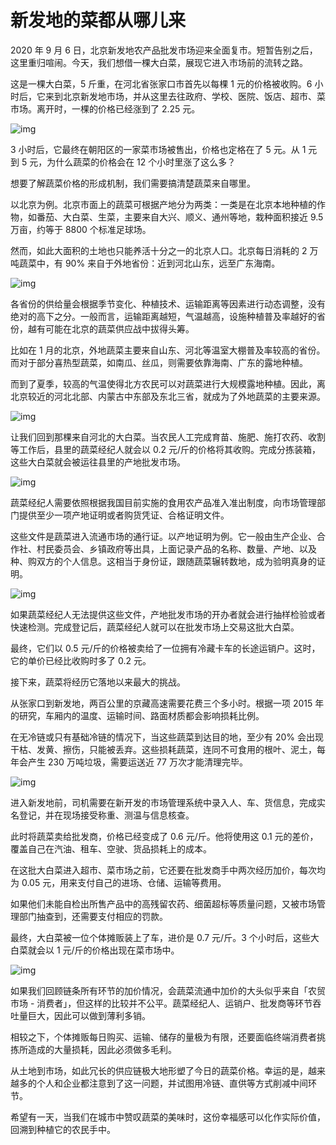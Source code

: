 # 新发地的菜都从哪儿来

2020 年 9 月 6 日，北京新发地农产品批发市场迎来全面复市。短暂告别之后，这里重归喧闹。今天，我们想借一棵大白菜，展现它进入市场前的流转之路。

这是一棵大白菜，5 斤重，在河北省张家口市首先以每棵 1 元的价格被收购。6 小时后，它来到北京新发地市场，并从这里去往政府、学校、医院、饭店、超市、菜市场。离开时，一棵的价格已经涨到了 2.25 元。

![img](https://i.loli.net/2021/10/06/Bt12IAlbODwdQRh.gif)

3 小时后，它最终在朝阳区的一家菜市场被售出，价格也定格在了 5 元。从 1 元到 5 元，为什么蔬菜的价格会在 12 个小时里涨了这么多？

想要了解蔬菜价格的形成机制，我们需要搞清楚蔬菜来自哪里。

以北京为例。北京市面上的蔬菜可根据产地分为两类：一类是在北京本地种植的作物，如番茄、大白菜、生菜，主要来自大兴、顺义、通州等地，栽种面积接近 9.5 万亩，约等于 8800 个标准足球场。

然而，如此大面积的土地也只能养活十分之一的北京人口。北京每日消耗的 2 万吨蔬菜中，有 90% 来自于外地省份：近到河北山东，远至广东海南。

![img](https://mmbiz.qpic.cn/mmbiz_gif/SlOqFKqEO4ENoGbIFq9F1CQjRFEdnc0fYYYmQ7tcTiaIPuMzpq0XQFSOv0QLYAnKpEIZXLrJKazwcrwbzSMSP1Q/640?wx_fmt=gif)

各省份的供给量会根据季节变化、种植技术、运输距离等因素进行动态调整，没有绝对的高下之分。一般而言，运输距离越短，气温越高，设施种植普及率越好的省份，越有可能在北京的蔬菜供应战中拔得头筹。

比如在 1 月的北京，外地蔬菜主要来自山东、河北等温室大棚普及率较高的省份。而对于部分喜热型蔬菜，如南瓜、丝瓜，则需要依靠海南、广东的露地种植。

而到了夏季，较高的气温使得北方农民可以对蔬菜进行大规模露地种植。因此，离北京较近的河北北部、内蒙古中东部及东北三省，就成为了外地蔬菜的主要来源。

![img](https://i.loli.net/2021/10/06/HQErm6qV73Lzgvn.png)

让我们回到那棵来自河北的大白菜。当农民人工完成育苗、施肥、施打农药、收割等工作后，县里的蔬菜经纪人就会以 0.2 元/斤的价格将其收购。完成分拣装箱，这些大白菜就会被运往县里的产地批发市场。

![img](https://i.loli.net/2021/10/06/btXKrOu918iTkI2.png)

蔬菜经纪人需要依照根据我国目前实施的食用农产品准入准出制度，向市场管理部门提供至少一项产地证明或者购货凭证、合格证明文件。

这些文件是蔬菜进入流通市场的通行证。以产地证明为例。它一般由生产企业、合作社、村民委员会、乡镇政府等出具，上面记录产品的名称、数量、产地、以及种、购双方的个人信息。这相当于身份证，跟随蔬菜辗转数地，成为验明真身的证明。

![img](https://i.loli.net/2021/10/06/vSfcLlHKDTNx2YO.png)

如果蔬菜经纪人无法提供这些文件，产地批发市场的开办者就会进行抽样检验或者快速检测。完成登记后，蔬菜经纪人就可以在批发市场上交易这批大白菜。

最终，它们以 0.5 元/斤的价格被卖给了一位拥有冷藏卡车的长途运销户。这时，它的单价已经比收购时多了 0.2 元。

接下来，蔬菜将经历它落地以来最大的挑战。

从张家口到新发地，两百公里的京藏高速需要花费三个多小时。根据一项 2015 年的研究，车厢内的温度、运输时间、路面材质都会影响损耗比例。

在无冷链或只有基础冷链的情况下，当这些蔬菜到达目的地，至少有 20% 会出现干枯、发黄、擦伤，只能被丢弃。这些损耗蔬菜，连同不可食用的根叶、泥土，每年会产生 230 万吨垃圾，需要运送近 77 万次才能清理完毕。

![img](https://i.loli.net/2021/10/06/qpLjoKhD2XyYUkc.png)

进入新发地前，司机需要在新开发的市场管理系统中录入人、车、货信息，完成实名登记，并在现场接受称重、测温与信息核查。

此时将蔬菜卖给批发商，价格已经变成了 0.6 元/斤。他将使用这 0.1 元的差价，覆盖自己在汽油、租车、空驶、货品损耗上的成本。

在这批大白菜进入超市、菜市场之前，它还要在批发商手中两次经历加价，每次均为 0.05 元，用来支付自己的进场、仓储、运输等费用。

如果他们未能自检出所售产品中的高残留农药、细菌超标等质量问题，又被市场管理部门抽查到，还需要支付相应的罚款。

最终，大白菜被一位个体摊贩装上了车，进价是 0.7 元/斤。3 个小时后，这些大白菜就会以 1 元/斤的价格出现在菜市场中。

![img](https://i.loli.net/2021/10/06/l4reTtsu7yjfo1L.png)

如果我们回顾链条所有环节的加价情况，会蔬菜流通中加价的大头似乎来自「农贸市场 - 消费者」，但这样的比较并不公平。蔬菜经纪人、运销户、批发商等环节吞吐量巨大，因此可以做到薄利多销。

相较之下，个体摊贩每日购买、运输、储存的量极为有限，还要面临终端消费者挑拣所造成的大量损耗，因此必须做多毛利。

从土地到市场，如此冗长的供应链极大地形塑了今日的蔬菜价格。幸运的是，越来越多的个人和企业都注意到了这一问题，并试图用冷链、直供等方式削减中间环节。

希望有一天，当我们在城市中赞叹蔬菜的美味时，这份幸福感可以化作实际价值，回溯到种植它的农民手中。
